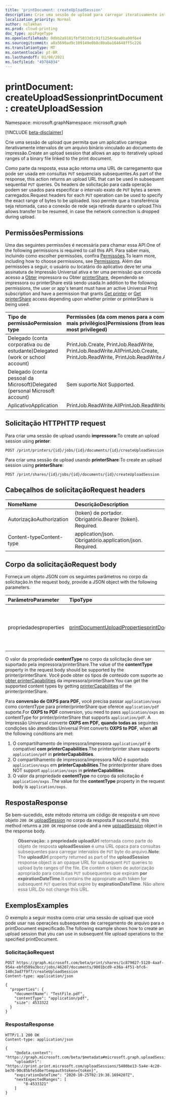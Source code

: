```yaml
---
title: 'printDocument: createUploadSession'
description: Crie uma sessão de upload para carregar iterativamente intervalos de arquivo binário do printDocument.
localization_priority: Normal
author: nilakhan
ms.prod: cloud-printing
doc_type: apiPageType
ms.openlocfilehash: 0dbb2a9101fbf5033d1c91f1254c6ea0ba00f6e4
ms.sourcegitcommit: a0a5690ad9c109149e0b8c8baba164648ff5c226
ms.translationtype: MT
ms.contentlocale: pt-BR
ms.lasthandoff: 01/08/2021
ms.locfileid: "49784834"
---
```

# <a name="printdocument-createuploadsession"></a><span data-ttu-id="1157a-103">printDocument: createUploadSession</span><span class="sxs-lookup"><span data-stu-id="1157a-103">printDocument: createUploadSession</span></span>

<span data-ttu-id="1157a-104">Namespace: microsoft.graph</span><span class="sxs-lookup"><span data-stu-id="1157a-104">Namespace: microsoft.graph</span></span>

[!INCLUDE [beta-disclaimer](../../includes/beta-disclaimer.md)]

<span data-ttu-id="1157a-105">Crie uma sessão de upload que permita que um aplicativo carregue iterativamente intervalos de um arquivo binário vinculado ao documento de impressão.</span><span class="sxs-lookup"><span data-stu-id="1157a-105">Create an upload session that allows an app to iteratively upload ranges of a binary file linked to the print document.</span></span>

<span data-ttu-id="1157a-106">Como parte da resposta, essa ação retorna uma URL de carregamento que pode ser usada em consultas `PUT` sequenciais subsequentes.</span><span class="sxs-lookup"><span data-stu-id="1157a-106">As part of the response, this action returns an upload URL that can be used in subsequent sequential `PUT` queries.</span></span> <span data-ttu-id="1157a-107">Os headers de solicitação para cada operação podem ser usados para especificar o intervalo exato de `PUT` bytes a serem carregados.</span><span class="sxs-lookup"><span data-stu-id="1157a-107">Request headers for each `PUT` operation can be used to specify the exact range of bytes to be uploaded.</span></span> <span data-ttu-id="1157a-108">Isso permite que a transferência seja retomada, caso a conexão de rede seja retirada durante o upload.</span><span class="sxs-lookup"><span data-stu-id="1157a-108">This allows transfer to be resumed, in case the network connection is dropped during upload.</span></span> 

## <a name="permissions"></a><span data-ttu-id="1157a-109">Permissões</span><span class="sxs-lookup"><span data-stu-id="1157a-109">Permissions</span></span>

<span data-ttu-id="1157a-110">Uma das seguintes permissões é necessária para chamar essa API.</span><span class="sxs-lookup"><span data-stu-id="1157a-110">One of the following permissions is required to call this API.</span></span> <span data-ttu-id="1157a-111">Para saber mais, incluindo como escolher permissões, confira [Permissões](/graph/permissions-reference).</span><span class="sxs-lookup"><span data-stu-id="1157a-111">To learn more, including how to choose permissions, see [Permissions](/graph/permissions-reference).</span></span>
<span data-ttu-id="1157a-112">Além das permissões a seguir, o usuário ou locatário do aplicativo deve ter uma assinatura de Impressão Universal ativa e ter uma permissão que conceda acesso a [Obter](printer-get.md) impressora ou Obter [printerShare,](printershare-get.md) dependendo se impressora ou printerShare está sendo usada.</span><span class="sxs-lookup"><span data-stu-id="1157a-112">In addition to the following permissions, the user or app's tenant must have an active Universal Print subscription and have a permission that grants [Get printer](printer-get.md) or [Get printerShare](printershare-get.md) access depending upon whether printer or printerShare is being used.</span></span>

| <span data-ttu-id="1157a-113">Tipo de permissão</span><span class="sxs-lookup"><span data-stu-id="1157a-113">Permission type</span></span>                        | <span data-ttu-id="1157a-114">Permissões (da com menos para a com mais privilégios)</span><span class="sxs-lookup"><span data-stu-id="1157a-114">Permissions (from least to most privileged)</span></span> |
|:---------------------------------------|:--------------------------------------------|
| <span data-ttu-id="1157a-115">Delegado (conta corporativa ou de estudante)</span><span class="sxs-lookup"><span data-stu-id="1157a-115">Delegated (work or school account)</span></span>     | <span data-ttu-id="1157a-116">PrintJob.Create, PrintJob.ReadWrite, PrintJob.ReadWrite.All</span><span class="sxs-lookup"><span data-stu-id="1157a-116">PrintJob.Create, PrintJob.ReadWrite, PrintJob.ReadWrite.All</span></span> |
| <span data-ttu-id="1157a-117">Delegado (conta pessoal da Microsoft)</span><span class="sxs-lookup"><span data-stu-id="1157a-117">Delegated (personal Microsoft account)</span></span> | <span data-ttu-id="1157a-118">Sem suporte.</span><span class="sxs-lookup"><span data-stu-id="1157a-118">Not Supported.</span></span> |
| <span data-ttu-id="1157a-119">Aplicativo</span><span class="sxs-lookup"><span data-stu-id="1157a-119">Application</span></span>                            | <span data-ttu-id="1157a-120">PrintJob.ReadWrite.All</span><span class="sxs-lookup"><span data-stu-id="1157a-120">PrintJob.ReadWrite.All</span></span> |

## <a name="http-request"></a><span data-ttu-id="1157a-121">Solicitação HTTP</span><span class="sxs-lookup"><span data-stu-id="1157a-121">HTTP request</span></span>

<span data-ttu-id="1157a-122">Para criar uma sessão de upload usando **impressora:**</span><span class="sxs-lookup"><span data-stu-id="1157a-122">To create an upload session using **printer**:</span></span> 

<!-- { "blockType": "ignored" } -->
```http
POST /print/printers/{id}/jobs/{id}/documents/{id}/createUploadSession
```

<span data-ttu-id="1157a-123">Para criar uma sessão de upload usando **printerShare**:</span><span class="sxs-lookup"><span data-stu-id="1157a-123">To create an upload session using **printerShare**:</span></span> 

<!-- { "blockType": "ignored" } -->
```http
POST /print/shares/{id}/jobs/{id}/documents/{id}/createUploadSession
```

## <a name="request-headers"></a><span data-ttu-id="1157a-124">Cabeçalhos de solicitação</span><span class="sxs-lookup"><span data-stu-id="1157a-124">Request headers</span></span>

| <span data-ttu-id="1157a-125">Nome</span><span class="sxs-lookup"><span data-stu-id="1157a-125">Name</span></span>          | <span data-ttu-id="1157a-126">Descrição</span><span class="sxs-lookup"><span data-stu-id="1157a-126">Description</span></span>   |
|:--------------|:--------------|
| <span data-ttu-id="1157a-127">Autorização</span><span class="sxs-lookup"><span data-stu-id="1157a-127">Authorization</span></span> | <span data-ttu-id="1157a-p103">{token} de portador. Obrigatório.</span><span class="sxs-lookup"><span data-stu-id="1157a-p103">Bearer {token}. Required.</span></span> |
| <span data-ttu-id="1157a-130">Content-type</span><span class="sxs-lookup"><span data-stu-id="1157a-130">Content-type</span></span> | <span data-ttu-id="1157a-p104">application/json. Obrigatório.</span><span class="sxs-lookup"><span data-stu-id="1157a-p104">application/json. Required.</span></span>|


## <a name="request-body"></a><span data-ttu-id="1157a-133">Corpo da solicitação</span><span class="sxs-lookup"><span data-stu-id="1157a-133">Request body</span></span>

<span data-ttu-id="1157a-134">Forneça um objeto JSON com os seguintes parâmetros no corpo da solicitação.</span><span class="sxs-lookup"><span data-stu-id="1157a-134">In the request body, provide a JSON object with the following parameters.</span></span>

| <span data-ttu-id="1157a-135">Parâmetro</span><span class="sxs-lookup"><span data-stu-id="1157a-135">Parameter</span></span>    | <span data-ttu-id="1157a-136">Tipo</span><span class="sxs-lookup"><span data-stu-id="1157a-136">Type</span></span>        | <span data-ttu-id="1157a-137">Descrição</span><span class="sxs-lookup"><span data-stu-id="1157a-137">Description</span></span> |
|:-------------|:------------|:------------|
|<span data-ttu-id="1157a-138">propriedades</span><span class="sxs-lookup"><span data-stu-id="1157a-138">properties</span></span>|[<span data-ttu-id="1157a-139">printDocumentUploadProperties</span><span class="sxs-lookup"><span data-stu-id="1157a-139">printDocumentUploadProperties</span></span>](../resources/printDocumentUploadProperties.md)|<span data-ttu-id="1157a-140">Representa propriedades do arquivo binário a ser carregado.</span><span class="sxs-lookup"><span data-stu-id="1157a-140">Represents properties of the binary file to be uploaded.</span></span>|

<span data-ttu-id="1157a-141">O valor da propriedade **contentType** no corpo da solicitação deve ser suportado pela impressora/printerShare.</span><span class="sxs-lookup"><span data-stu-id="1157a-141">The value of the **contentType** property in the request body should be supported by the printer/printerShare.</span></span> <span data-ttu-id="1157a-142">Você pode obter os tipos de conteúdo com suporte ao [obter printerCapabilities](../resources/printercapabilities.md) da impressora/printerShare.</span><span class="sxs-lookup"><span data-stu-id="1157a-142">You can get the supported content types by getting [printerCapabilities](../resources/printercapabilities.md) of the printer/printerShare.</span></span> 

<span data-ttu-id="1157a-143">Para **conversão de OXPS para PDF,** você precisa passar `application/oxps` como contentType para printer/printerShare que oferece `application/pdf` suporte.</span><span class="sxs-lookup"><span data-stu-id="1157a-143">For **OXPS to PDF** conversion, you need to pass `application/oxps` as contentType for printer/printerShare that supports `application/pdf`.</span></span> <span data-ttu-id="1157a-144">A Impressão Universal converte **OXPS em PDF,** **quando todas as** seguintes condições são atendidas:</span><span class="sxs-lookup"><span data-stu-id="1157a-144">Universal Print converts **OXPS to PDF**, when **all** the following conditions are met:</span></span> 
1.  <span data-ttu-id="1157a-145">O compartilhamento de impressora/impressora `application/pdf` é compatível **com printerCapabilities**.</span><span class="sxs-lookup"><span data-stu-id="1157a-145">The printer/printer share supports `application/pdf` in **printerCapabilities**.</span></span> 
2.  <span data-ttu-id="1157a-146">O compartilhamento de impressora/impressora NÃO é suportado `application/oxps` em **printerCapabilities**.</span><span class="sxs-lookup"><span data-stu-id="1157a-146">The printer/printer share does NOT support `application/oxps` in **printerCapabilities**.</span></span> 
3.  <span data-ttu-id="1157a-147">O valor da propriedade **contentType** no corpo da solicitação é `application/oxps` .</span><span class="sxs-lookup"><span data-stu-id="1157a-147">The value for the **contentType** property in the request body is `application/oxps`.</span></span>

## <a name="response"></a><span data-ttu-id="1157a-148">Resposta</span><span class="sxs-lookup"><span data-stu-id="1157a-148">Response</span></span>

<span data-ttu-id="1157a-149">Se bem-sucedido, este método retorna um código de resposta e um novo objeto `200 OK` [uploadSession](../resources/uploadsession.md) no corpo da resposta.</span><span class="sxs-lookup"><span data-stu-id="1157a-149">If successful, this method returns a `200 OK` response code and a new [uploadSession](../resources/uploadsession.md) object in the response body.</span></span>

><span data-ttu-id="1157a-150">**Observação:** a **propriedade uploadUrl** retornada como parte do objeto de resposta **uploadSession** é uma URL opaca para consultas subsequentes para carregar intervalos de `PUT` byte do arquivo.</span><span class="sxs-lookup"><span data-stu-id="1157a-150">**Note**: The **uploadUrl** property returned as part of the **uploadSession** response object is an opaque URL for subsequent `PUT` queries to upload byte ranges of the file.</span></span> <span data-ttu-id="1157a-151">Ele contém o token de autorização apropriado para consultas `PUT` subsequentes que expiram **por expirationDateTime**.</span><span class="sxs-lookup"><span data-stu-id="1157a-151">It contains the appropriate auth token for subsequent `PUT` queries that expire by **expirationDateTime**.</span></span> <span data-ttu-id="1157a-152">Não altere essa URL.</span><span class="sxs-lookup"><span data-stu-id="1157a-152">Do not change this URL.</span></span>

## <a name="examples"></a><span data-ttu-id="1157a-153">Exemplos</span><span class="sxs-lookup"><span data-stu-id="1157a-153">Examples</span></span>

<span data-ttu-id="1157a-154">O exemplo a seguir mostra como criar uma sessão de upload que você pode usar nas operações subsequentes de carregamento de arquivo para o printDocument especificado.</span><span class="sxs-lookup"><span data-stu-id="1157a-154">The following example shows how to create an upload session that you can use in subsequent file upload operations to the specified printDocument.</span></span>

### <a name="request"></a><span data-ttu-id="1157a-155">Solicitação</span><span class="sxs-lookup"><span data-stu-id="1157a-155">Request</span></span>

<!-- {
  "blockType": "request",
}-->
```http
POST https://graph.microsoft.com/beta/print/shares/1c879027-5120-4aaf-954a-ebfd509a3bcc/jobs/46207/documents/9001bcd9-e36a-4f51-bfc6-140c3ad7f9f7/createUploadSession
Content-type: application/json

{
  "properties": {
    "documentName": "TestFile.pdf",
    "contentType": "application/pdf", 
    "size": 4533322
  }
}
```

### <a name="response"></a><span data-ttu-id="1157a-156">Resposta</span><span class="sxs-lookup"><span data-stu-id="1157a-156">Response</span></span>

<!-- {
  "blockType": "response",
  "truncated": true,
  "@odata.type": "microsoft.graph.uploadSession"
} -->
```http
HTTP/1.1 200 OK
Content-type: application/json

{
    "@odata.context": "https://graph.microsoft.com/beta/$metadata#microsoft.graph.uploadSession",
    "uploadUrl": "https://print.print.microsoft.com/uploadSessions/5400be13-5a4e-4c20-be70-90c85bfe5d6e?tempauthtoken={token}",
    "expirationDateTime": "2020-10-25T02:19:38.1694207Z",
    "nextExpectedRanges": [
        "0-4533321"
    ]
}
```

